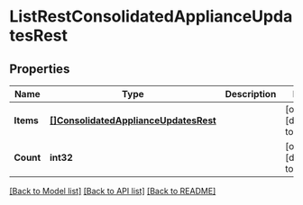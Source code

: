 # ListRestConsolidatedApplianceUpdatesRest

## Properties
Name | Type | Description | Notes
------------ | ------------- | ------------- | -------------
**Items** | [**[]ConsolidatedApplianceUpdatesRest**](ConsolidatedApplianceUpdatesRest.md) |  | [optional] [default to null]
**Count** | **int32** |  | [optional] [default to null]

[[Back to Model list]](../README.md#documentation-for-models) [[Back to API list]](../README.md#documentation-for-api-endpoints) [[Back to README]](../README.md)

